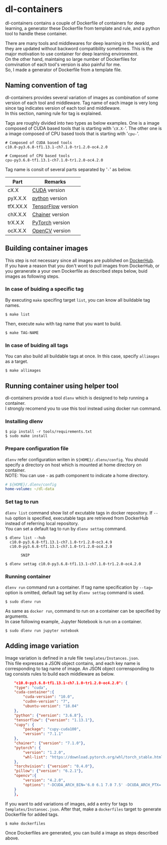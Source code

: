 dl-containers
====

dl-containers contains a couple of Dockerfile of containers for deep learning, a generator these Dockerfile from template and rule, and a python tool to handle these container.<br>

There are many tools and middlewares for deep learning in the workld, and they are updated without backword compatibility sometimes.
This is the major motivation to use container for deep learning environment.<br>
On the other hand, maintaing so large number of Dockerfiles for comvination of each tool's version is also painful for me.<br>
So, I made a generator of Dockerfile from a template file.


## Naming convention of tag
dl-containers provides several variation of images as combination of some version of each tool and middleware.
Tag name of each image is very long since tag indicates version of each tool and middleware.<br>
In this section, naming rule for tag is explained.

Tags are roughly divided into two types as below examples.
One is a image composed of CUDA based tools that is starting with '```cX.X-```'. The other one is a image composed of CPU based tools that is starting with '```cpu-```'.<br>

```
# Composed of CUDA based tools
c10.0-py3.6.8-tf1.13.1-ch7.1.0-tr1.2.0-oc4.2.0

# Composed of CPU based tools
cpu-py3.6.8-tf1.13.1-ch7.1.0-tr1.2.0-oc4.2.0
```

Tag name is consit of several parts separated by '```-```' as below.<br>

Part      |Remarks
----------|-------------------
cX.X      | [CUDA](https://hub.docker.com/r/nvidia/cuda) version
pyX.X.X   | [python](https://www.python.org) version
tfX.XX.X  | [TensorFlow](https://www.tensorflow.org) version
chX.X.X   | [Chainer](https://chainer.org) version
trX.X.X   | [PyTorch](https://pytorch.org) version
ocX.X.X   | [OpenCV](https://opencv.org) version


## Building container images
This step is not necessary since all images are published on [DockerHub](https://hub.docker.com/u/opiopan]).<br>
If you have a reason that you don't wont to pull images from DockerHub, or you geranerate a your own Dockerfile as described steps below, buid images as following steps.

### In case of buiding a specific tag
By executing ```make``` specifing target ```list```, you can know all buildable tag names.

```shell
$ make list
```

Then, execute ```make``` with tag name that you want to build.

```shell
$ make TAG-NAME
```

### In case of buiding all tags
You can also build all buildable tags at once.
In this case, specify ```allimages``` as a target.

```shell
$ make allimages
```

## Running container using helper tool
dl-containers provide a tool ```dlenv``` which is designed to help running a container.<br>
I strongly recomend you to use this tool instead using docker run command.

### Installing dlenv
```shell
$ pip install -r tools/requirements.txt
$ sudo make install
```

### Prepare configuration file
```dlenv``` refer configuration writen in ```${HOME}/.dlenv/config```.
You should specify a directory on host which is mounted at home directory on container.<br>
NOTE: You can use ```~``` as path component to indicate a home directory.

```yaml
# ${HOME}/.dlenv/config
home-volume: ~/dl-data
```

### Set tag to run
```dlenv list``` command show list of excutable tags in docker repository. If ```--hub``` option is specified, executable tags are retrieved from DockerHub instead of referring local repository.<br>
You can set a default tag to run by ```dlenv settag``` command.

```shell
$ dlenv list --hub
  c10.0-py3.6.8-tf1.13.1-ch7.1.0-tr1.2.0-oc3.4.9
  c10.0-py3.6.8-tf1.13.1-ch7.1.0-tr1.2.0-oc4.2.0

       SNIP

$ dlenv settag c10.0-py3.6.8-tf1.13.1-ch7.1.0-tr1.2.0-oc4.2.0
```

### Running container
```dlenv run``` command run a container. If tag name specification by ```--tag=``` option is omitted, default tag set by ```dlenv settag``` command is used.<br>

```shell
$ sudo dlenv run
```

As same as ```docker run```, command to run on a container can be specified by arguments.<br>
In case following example, Jupyter Notebook is run on a container.

```
$ sudo dlenv run jupyter notebook
```

## Adding image variation
Image variation is defined in a rule file ```templates/Instances.json```.<br>
This file expresses a JSON object contains, and each key name is corresponding to tag name of image.
An JSON object corrensponding to tag consists rules to build each middleware as below.

```json
    "c10.0-py3.6.8-tf1.13.1-ch7.1.0-tr1.2.0-oc4.2.0": {
	"type": "cuda",
	"cuda-container":{
	    "cuda-version": "10.0",
	    "cudnn-version": "7",
	    "ubuntu-version": "18.04"
	},
	"python": {"version": "3.6.8"},
	"tensorflow": {"version": "1.13.1"},
	"cupy": {
	    "package": "cupy-cuda100",
	    "version": "7.1.1"
	},
	"chainer": {"version": "7.1.0"},
	"pytorch": {
	    "version": "1.2.0",
	    "whl-list": "https://download.pytorch.org/whl/torch_stable.html"
	},
	"torchvision": {"version": "0.4.0"},
	"pillow": {"version": "6.2.1"},
	"opencv":{
	    "version": "4.2.0",
	    "options": "-DCUDA_ARCH_BIN='6.0 6.1 7.0 7.5' -DCUDA_ARCH_PTX='6.0 6.1 7.0 7.5'"
	}
    },
```

If you want to add variations of images, add a entry for tags to ```templates/Instansec.json```.
After that,  make a ```dockerfiles``` target to generate Dockerfile for added tags.

```
$ make dockerfiles
```

Once Dockerfiles are generated, you can build a image as steps described above.
